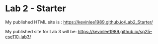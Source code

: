 # Lab 2 - Starter

My published HTML site is : https://kevinlee1989.github.io/Lab2_Starter/

My published site for Lab 3 will be: https://kevinlee1989.github.io/sp25-cse110-lab3/